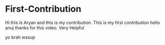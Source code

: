 # First-Contribution
Hi this is Aryan and this is my contribution.
This is my first contribution
hello anuj thanks for this video. Very Helpful


yo brah wssup